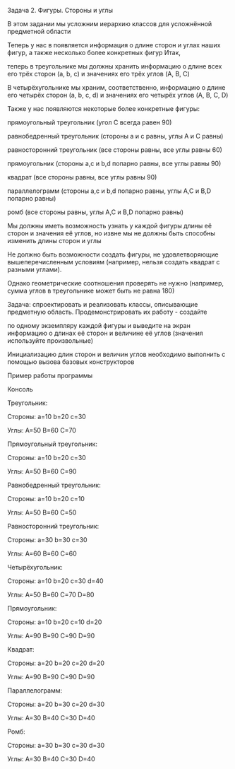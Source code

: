 Задача 2. Фигуры. Стороны и углы

В этом задании мы усложним иерархию классов для усложнённой предметной области

Теперь у нас в появляется информация о длине сторон и углах наших фигур, а также несколько более конкретных фигур Итак, 

теперь в треугольнике мы должны хранить информацию о длине всех его трёх сторон (a, b, c) и значениях его трёх углов (A, B, C) 

В четырёхугольнике мы храним, соответственно, информацию о длине его четырёх сторон (a, b, c, d) и значениях его четырёх углов (A, B, C, D)

Также у нас появляются некоторые более конкретные фигуры:

прямоугольный треугольник (угол C всегда равен 90)

равнобедренный треугольник (стороны a и c равны, углы A и C равны)

равносторонний треугольник (все стороны равны, все углы равны 60)

прямоугольник (стороны a,c и b,d попарно равны, все углы равны 90)

квадрат (все стороны равны, все углы равны 90)

параллелограмм (стороны a,c и b,d попарно равны, углы A,C и B,D попарно равны)

ромб (все стороны равны, углы A,C и B,D попарно равны)

Мы должны иметь возможность узнать у каждой фигуры длины её сторон и значения её углов, но извне мы не должны быть способны изменить длины сторон и углы

Не должно быть возможности создать фигуры, не удовлетворяющие вышеперечисленным условиям (например, нельзя создать квадрат с разными углами). 

Однако геометрические соотношения проверять не нужно (например, сумма углов в треугольнике может быть не равна 180)

Задача: спроектировать и реализовать классы, описывающие предметную область. Продемонстрировать их работу - создайте 

по одному экземпляру каждой фигуры и выведите на экран информацию о длинах её сторон и величине её углов (значения используйте произвольные)

Инициализацию длин сторон и величин углов необходимо выполнить с помощью вызова базовых конструкторов

Пример работы программы

Консоль

Треугольник:

Стороны: a=10 b=20 c=30

Углы: A=50 B=60 C=70

Прямоугольный треугольник:

Стороны: a=10 b=20 c=30

Углы: A=50 B=60 C=90

Равнобедренный треугольник:

Стороны: a=10 b=20 c=10

Углы: A=50 B=60 C=50

Равносторонний треугольник:

Стороны: a=30 b=30 c=30

Углы: A=60 B=60 C=60

Четырёхугольник:

Стороны: a=10 b=20 c=30 d=40

Углы: A=50 B=60 C=70 D=80

Прямоугольник:

Стороны: a=10 b=20 c=10 d=20

Углы: A=90 B=90 C=90 D=90

Квадрат:

Стороны: a=20 b=20 c=20 d=20

Углы: A=90 B=90 C=90 D=90

Параллелограмм:

Стороны: a=20 b=30 c=20 d=30

Углы: A=30 B=40 C=30 D=40

Ромб:

Стороны: a=30 b=30 c=30 d=30

Углы: A=30 B=40 C=30 D=40
